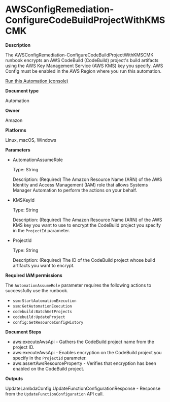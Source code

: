# AWSConfigRemediation\-ConfigureCodeBuildProjectWithKMSCMK<a name="automation-aws-codebuild-kms"></a>

**Description**

The AWSConfigRemediation\-ConfigureCodeBuildProjectWithKMSCMK runbook encrypts an AWS CodeBuild \(CodeBuild\) project's build artifacts using the AWS Key Management Service \(AWS KMS\) key you specify\. AWS Config must be enabled in the AWS Region where you run this automation\.

[Run this Automation \(console\)](https://console.aws.amazon.com/systems-manager/automation/execute/AWSConfigRemediation-ConfigureCodeBuildProjectWithKMSCMK)

**Document type**

Automation

**Owner**

Amazon

**Platforms**

Linux, macOS, Windows

**Parameters**
+ AutomationAssumeRole

  Type: String

  Description: \(Required\) The Amazon Resource Name \(ARN\) of the AWS Identity and Access Management \(IAM\) role that allows Systems Manager Automation to perform the actions on your behalf\.
+ KMSKeyId

  Type: String

  Description: \(Required\) The Amazon Resource Name \(ARN\) of the AWS KMS key you want to use to encrypt the CodeBuild project you specify in the `ProjectId` parameter\.
+ ProjectId

  Type: String

  Description: \(Required\) The ID of the CodeBuild project whose build artifacts you want to encrypt\.

**Required IAM permissions**

The `AutomationAssumeRole` parameter requires the following actions to successfully use the runbook\.
+ `ssm:StartAutomationExecution`
+ `ssm:GetAutomationExecution`
+ `codebuild:BatchGetProjects`
+ `codebuild:UpdateProject`
+ `config:GetResourceConfigHistory`

**Document Steps**
+ aws:executeAwsApi \- Gathers the CodeBuild project name from the project ID\.
+ aws:executeAwsApi \- Enables encryption on the CodeBuild project you specify in the `ProjectId` parameter\.
+ aws:assertAwsResourceProperty \- Verifies that encryption has been enabled on the CodeBuild project\.

**Outputs**

UpdateLambdaConfig\.UpdateFunctionConfigurationResponse \- Response from the `UpdateFunctionConfiguration` API call\.